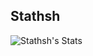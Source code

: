 ## Stathsh
![Stathsh's Stats](https://github-readme-stats.vercel.app/api?username=Stathsh&theme=dark&show_icons=true&hide_border=true&count_private=true)
<!--
**Stathsh/Stathsh** is a ✨ _special_ ✨ repository because its `README.md` (this file) appears on your GitHub profile.

Here are some ideas to get you started:

- 🔭 I’m currently working on ...
- 🌱 I’m currently learning ...
- 👯 I’m looking to collaborate on ...
- 🤔 I’m looking for help with ...
- 💬 Ask me about ...
- 📫 How to reach me: ...
- 😄 Pronouns: ...
- ⚡ Fun fact: ...
-->
